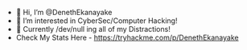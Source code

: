 - 👋 Hi, I’m @DenethEkanayake
- 👀 I’m interested in CyberSec/Computer Hacking!
- 🌱 Currently /dev/null ing all of my Distractions!
- Check My Stats Here - https://tryhackme.com/p/DenethEkanayake
